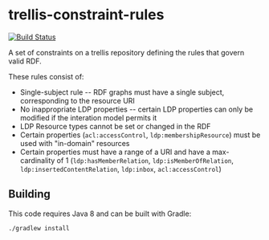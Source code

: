 # trellis-constraint-rules

[![Build Status](https://travis-ci.org/acoburn/trellis-constraint-rules.png?branch=master)](https://travis-ci.org/acoburn/trellis-constraint-rules)

A set of constraints on a trellis repository defining the rules that govern valid RDF.

These rules consist of:

  * Single-subject rule -- RDF graphs must have a single subject, corresponding to the resource URI
  * No inappropriate LDP properties -- certain LDP properties can only be modified if the interation model permits it
  * LDP Resource types cannot be set or changed in the RDF
  * Certain properties (`acl:accessControl`, `ldp:membershipResource`) must be used with "in-domain" resources
  * Certain properties must have a range of a URI and have a max-cardinality of 1 (`ldp:hasMemberRelation`, `ldp:isMemberOfRelation`, `ldp:insertedContentRelation`, `ldp:inbox`, `acl:accessControl`)

## Building

This code requires Java 8 and can be built with Gradle:

    ./gradlew install
